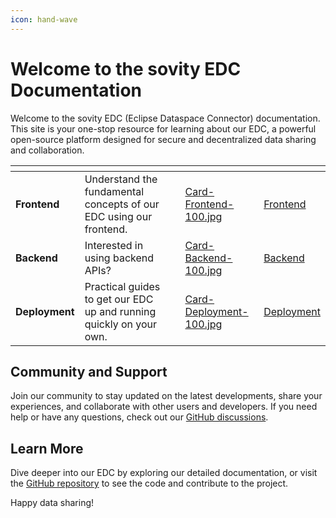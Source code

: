 ```yaml
---
icon: hand-wave
---
```


# Welcome to the sovity EDC Documentation

Welcome to the sovity EDC (Eclipse Dataspace Connector) documentation. This site is your one-stop resource for learning about our EDC, a powerful open-source platform designed for secure and decentralized data sharing and collaboration.

<table data-view="cards">
	<thead>
		<tr>
			<th></th>
			<th></th>
			<th data-type="content-ref"></th>
			<th data-hidden data-card-cover data-type="files"></th>
			<th data-hidden data-card-target data-type="content-ref"></th>
		</tr>
	</thead>
	<tbody>
		<tr>
			<td>
				<strong>Frontend</strong>
			</td>
			<td>Understand the fundamental concepts of our EDC using our frontend.</td>
			<td></td>
			<td>
				<a href="/docs/images/Card-Frontend-100.jpg">Card-Frontend-100.jpg</a>
			</td>
			<td>
				<a href="https://sovity.gitbook.io/edc/frontend">Frontend</a>
			</td>
		</tr>
		<tr>
			<td>
				<strong>Backend</strong>
			</td>
			<td>Interested in using backend APIs?</td>
			<td></td>
			<td>
				<a href="/docs/images/Card-Backend-100.jpg">Card-Backend-100.jpg</a>
			</td>
			<td>
				<a href="https://sovity.gitbook.io/edc/backend">Backend</a>
			</td>
		</tr>
		<tr>
			<td>
				<strong>Deployment</strong>
			</td>
			<td>Practical guides to get our EDC up and running quickly on your own.</td>
			<td></td>
			<td>
				<a href="/docs/images/Card-Deployment-100.jpg">Card-Deployment-100.jpg</a>
			</td>
			<td>
				<a href="https://sovity.gitbook.io/edc/community-edition-deployment">Deployment</a>
			</td>
		</tr>
	</tbody>
</table>

## Community and Support

Join our community to stay updated on the latest developments, share your experiences, and collaborate with other users and developers. If you need help or have any questions, check out our [GitHub discussions](https://github.com/sovity/edc-ce/discussions).

## Learn More

Dive deeper into our EDC by exploring our detailed documentation, or visit the [GitHub repository](https://github.com/sovity/edc-ce) to see the code and contribute to the project.

Happy data sharing!
